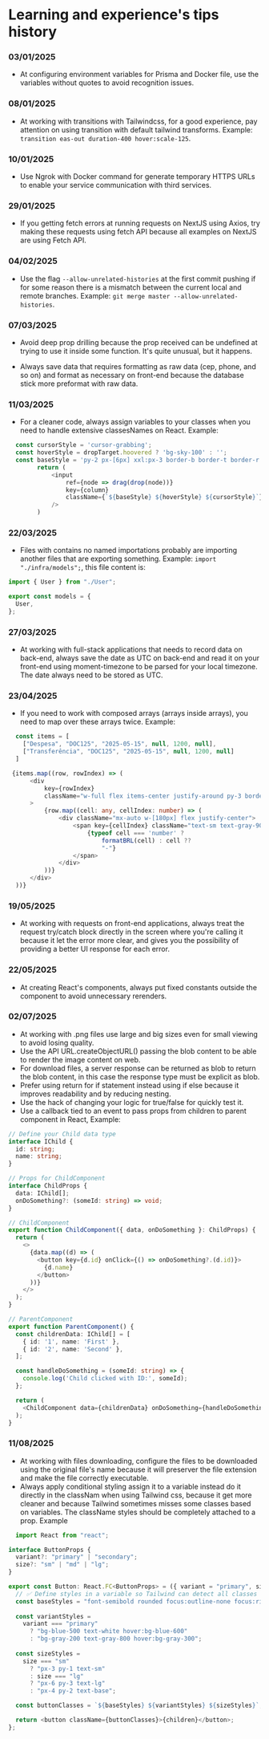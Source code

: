 # Learning and experience's tips history

### 03/01/2025

- At configuring environment variables for Prisma and Docker file, use the variables without quotes to avoid recognition issues.

### 08/01/2025

- At working with transitions with Tailwindcss, for a good experience, pay attention on using transition with default tailwind transforms. Example: `transition eas-out duration-400 hover:scale-125`.

### 10/01/2025

- Use Ngrok with Docker command for generate temporary HTTPS URLs to enable your service communication with third services.

### 29/01/2025

- If you getting fetch errors at running requests on NextJS using Axios, try making these requests using fetch API because all examples on NextJS are using Fetch API.
  
### 04/02/2025

- Use the flag `--allow-unrelated-histories` at the first commit pushing if for some reason there is a mismatch between the current local and remote branches. Example: `git merge master --allow-unrelated-histories`.

### 07/03/2025

- Avoid deep prop drilling because the prop received can be undefined at trying to use it inside some function. It's quite unusual, but it happens.
  
- Always save data that requires formatting as raw data (cep, phone, and so on) and format as necessary on front-end because the database stick more preformat with raw data.

### 11/03/2025
- For a cleaner code, always assign variables to your classes when you need to handle extensive classesNames on React. Example:
```typescript
  const cursorStyle = 'cursor-grabbing';
  const hoverStyle = dropTarget.hoovered ? 'bg-sky-100' : '';
  const baseStyle = 'py-2 px-[6px] xxl:px-3 border-b border-t border-r text-left text-blue-600 text-[.88rem] xxl:text-[.92rem]';
        return (
            <input
                ref={node => drag(drop(node))}
                key={column}
                className={`${baseStyle} ${hoverStyle} ${cursorStyle}`}
            />
        )
```
### 22/03/2025
- Files with contains no named importations probably are importing another files that are exporting something. Example: `import "./infra/models";`, this file content is:
```typescript
import { User } from "./User";

export const models = {
  User,
};
```

### 27/03/2025
- At working with full-stack applications that needs to record data on back-end, always save the date as UTC on back-end and read it on your front-end using moment-timezone to be parsed for your local timezone. The date always need to be stored as UTC.

### 23/04/2025
- If you need to work with composed arrays (arrays inside arrays), you need to map over these arrays twice. Example:
```typescript
  const items = [
    ["Despesa", "DOC125", "2025-05-15", null, 1200, null],
    ["Transferência", "DOC125", "2025-05-15", null, 1200, null]
  ] 

 {items.map((row, rowIndex) => (
      <div
          key={rowIndex}
          className="w-full flex items-center justify-around py-3 border-b-[1px] border-b-gray-200"
      >
          {row.map((cell: any, cellIndex: number) => (
              <div className="mx-auto w-[180px] flex justify-center">
                  <span key={cellIndex} className="text-sm text-gray-900 w-full text-center">
                      {typeof cell === 'number' ?
                          formatBRL(cell) : cell ??
                          "-"}
                  </span>
              </div>
          ))}
      </div>
  ))}
```

### 19/05/2025
- At working with requests on front-end applications, always treat the request try/catch block directly in the screen where you're calling it because it let the error more clear, and gives you the possibility of providing a better UI response for each error.

### 22/05/2025
- At creating React's components, always put fixed constants outside the component to avoid unnecessary rerenders.

### 02/07/2025
- At working with .png files use large and big sizes even for small viewing to avoid losing quality.
- Use the API URL.createObjectURL() passing the blob content to be able to render the image content on web.
- For download files, a server response can be returned as blob to return the blob content, in this case the response type must be explicit as blob. 
- Prefer using return for if statement instead using if else because it improves readability and by reducing nesting.
- Use the hack of changing your logic for true/false for quickly test it.
- Use a callback tied to an event to pass props from children to parent component in React, Example:
```typescript
// Define your Child data type
interface IChild {
  id: string;
  name: string;
}

// Props for ChildComponent
interface ChildProps {
  data: IChild[];
  onDoSomething?: (someId: string) => void;
}

// ChildComponent
export function ChildComponent({ data, onDoSomething }: ChildProps) {
  return (
    <>
      {data.map((d) => (
        <button key={d.id} onClick={() => onDoSomething?.(d.id)}>
          {d.name}
        </button>
      ))}
    </>
  );
}

// ParentComponent
export function ParentComponent() {
  const childrenData: IChild[] = [
    { id: '1', name: 'First' },
    { id: '2', name: 'Second' },
  ];

  const handleDoSomething = (someId: string) => {
    console.log('Child clicked with ID:', someId);
  };

  return (
    <ChildComponent data={childrenData} onDoSomething={handleDoSomething} />
  );
}

``` 

### 11/08/2025
- At working with files downloading, configure the files to be downloaded using the original file's name because it will preserver the file extension and make the file correctly executable. 
- Always apply conditional styling assign it to a variable instead do it directly in the classNam when using Tailwind css, because it get more cleaner and because Tailwind sometimes misses some classes based on variables. The className styles should be completely attached to a prop. Example

```typescript
  import React from "react";

interface ButtonProps {
  variant?: "primary" | "secondary";
  size?: "sm" | "md" | "lg";
}

export const Button: React.FC<ButtonProps> = ({ variant = "primary", size = "md", children }) => {
  // ✅ Define styles in a variable so Tailwind can detect all classes at build time
  const baseStyles = "font-semibold rounded focus:outline-none focus:ring";
  
  const variantStyles =
    variant === "primary"
      ? "bg-blue-500 text-white hover:bg-blue-600"
      : "bg-gray-200 text-gray-800 hover:bg-gray-300";
  
  const sizeStyles =
    size === "sm"
      ? "px-3 py-1 text-sm"
      : size === "lg"
      ? "px-6 py-3 text-lg"
      : "px-4 py-2 text-base";

  const buttonClasses = `${baseStyles} ${variantStyles} ${sizeStyles}`;

  return <button className={buttonClasses}>{children}</button>;
};
```